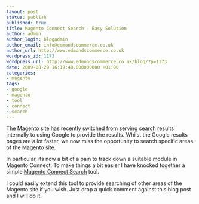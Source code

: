 ```yaml
---
layout: post
status: publish
published: true
title: Magento Connect Search - Easy Solution
author: admin
author_login: blogadmin
author_email: info@edmondscommerce.co.uk
author_url: http://www.edmondscommerce.co.uk
wordpress_id: 1173
wordpress_url: http://www.edmondscommerce.co.uk/blog/?p=1173
date: 2009-08-29 16:19:48.000000000 +01:00
categories:
- magento
tags:
- google
- magento
- tool
- connect
- search
---
```

The Magento site has recently switched from serving search results internally to using Google to provide the results. Whilst the Google results pages are a lot faster, we now miss the opportunity to search specific areas of the Magento site.

In particular, its now a bit of a pain to track down a suitable module in Magento Connect. To make things a bit easier I have knocked together a simple <a href="http://www.edmondscommerce.co.uk/stuff/magento-connect-search.html">Magento Connect Search</a> tool.

I could easily extend this tool to provide searching of other areas of the Magento site if you wish. Just drop a quick comment against this blog post and I will do it.

